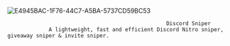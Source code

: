 ![E4945BAC-1F76-44C7-A5BA-5737CD59BC53](https://user-images.githubusercontent.com/119854821/228454369-508b4bfc-09ce-49f8-a1b0-89b47795c9b0.jpg)
                                                   
                                                   
                                                   
                                                      Discord Sniper
                 A lightweight, fast and efficient Discord Nitro sniper, giveaway sniper & invite sniper.

